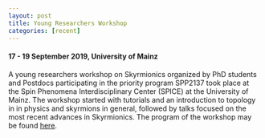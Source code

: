 ```yaml
---
layout: post
title: Young Researchers Workshop
categories: [recent]
---
```


#### 17 - 19 September 2019, University of Mainz

A young researchers workshop on Skyrmionics organized by PhD students and Postdocs participating in the priority program SPP2137 took place at the Spin Phenomena Interdisciplinary Center (SPICE) at the University of Mainz. The workshop started with tutorials and an introduction to topology in in physics and skyrmions in general, followed by talks focused on the most recent advances in Skyrmionics. The program of the workshop may be found [here](https://www.spice.uni-mainz.de/spp_program/).
